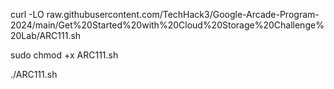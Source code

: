 curl -LO raw.githubusercontent.com/TechHack3/Google-Arcade-Program-2024/main/Get%20Started%20with%20Cloud%20Storage%20Challenge%20Lab/ARC111.sh

sudo chmod +x ARC111.sh

./ARC111.sh
